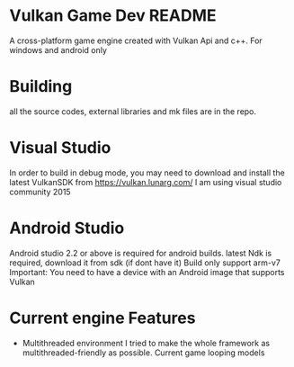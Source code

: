 # Vulkan Game Dev README

A cross-platform game engine created with Vulkan Api and c++.
For windows and android only

# Building
all the source codes, external libraries and mk files are in the repo.

# Visual Studio
In order to build in debug mode, you may need to download and install the latest VulkanSDK from https://vulkan.lunarg.com/ 
I am using visual studio community 2015

# Android Studio
Android studio 2.2 or above is required for android builds.
latest Ndk is required, download it from sdk (if dont have it)
Build only support arm-v7
Important: You need to have a device with an Android image that supports Vulkan

# Current engine Features
- Multithreaded environment
I tried to make the whole framework as multithreaded-friendly as possible. Current game looping models 

